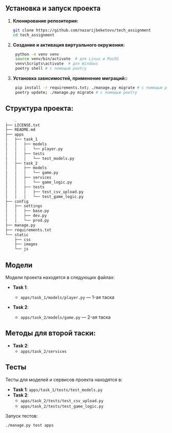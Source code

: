 ## Установка и запуск проекта

1. **Клонирование репозитория:**
    ```bash
    git clone https://github.com/nazarijbeketovv/tech_assignment
    cd tech_assignment
    ```
2. **Создание и активация виртуального окружения:**
   ```bash
    python -m venv venv
    source venv/bin/activate  # для Linux и MacOS
    venv\Scripts\activate  # для Windows
    poetry shell # с помощью poetry
    ```

3. **Установка зависимостей, применение миграций::**
   ```bash
    pip install -r requirements.txt; ./manage.py migrate # с помощью pip
    poetry update; ./manage.py migrate # с помощью poetry
    ```

## Структура проекта:
```bash
    .
├── LICENSE.txt
├── README.md
├── apps
│   ├── task_1
│   │   ├── models
│   │   │   └── player.py          
│   │   ├── tests
│   │   │   └── test_models.py      
│   ├── task_2
│   │   ├── models
│   │   │   └── game.py             
│   │   ├── services
│   │   │   └── game_logic.py     
│   │   ├── tests
│   │   │   ├── test_csv_upload.py  
│   │   │   └── test_game_logic.py  
├── config
│   ├── settings
│   │   ├── base.py                 
│   │   ├── dev.py                 
│   │   └── prod.py                 
├── manage.py
├── requirements.txt
└── static
    ├── css
    ├── images
    └── js
```

## Модели

Модели проекта находятся в следующих файлах:

- **Task 1**:
  - `apps/task_1/models/player.py` — 1-ая таска
  
- **Task 2**:
  - `apps/task_2/models/game.py` — 2-ая таска

## Методы для второй таски:

- **Task 2**:
  - `apps/task_2/services` 

## Тесты

Тесты для моделей и сервисов проекта находятся в:

- **Task 1**: `apps/task_1/tests/test_models.py`
- **Task 2**:
  - `apps/task_2/tests/test_csv_upload.py`
  - `apps/task_2/tests/test_game_logic.py`

Запуск тестов:

```bash
./manage.py test apps
```
